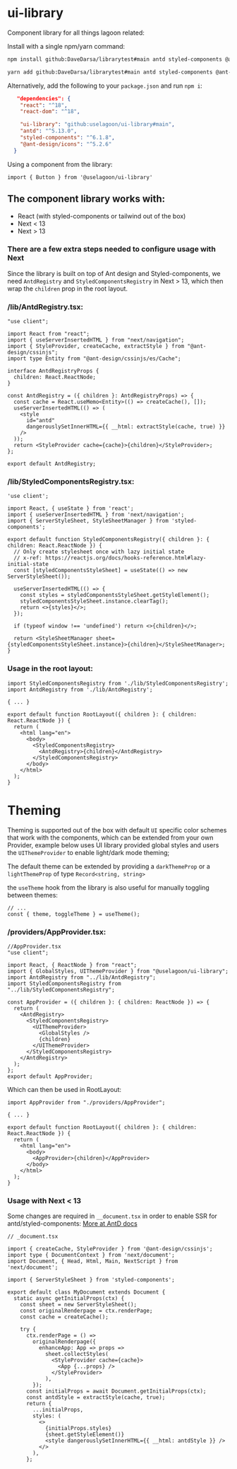 # ui-library

Component library for all things lagoon related:

Install with a single npm/yarn command:

```bash
npm install github:DaveDarsa/librarytest#main antd styled-components @ant-design/icons
```

```bash
yarn add github:DaveDarsa/librarytest#main antd styled-components @ant-design/icons
```

Alternatively, add the following to your `package.json` and run `npm i`:
```json
   "dependencies": {
    "react": "^18",
    "react-dom": "^18",

    "ui-library": "github:uselagoon/ui-library#main",
    "antd": "^5.13.0",
    "styled-components": "^6.1.8",
    "@ant-design/icons": "^5.2.6"
  }

```


Using a component from the library:

```tsx
import { Button } from '@uselagoon/ui-library'
```


## The component library works with:
- React (with styled-components or tailwind out of the box)
- Next < 13
- Next > 13

### There are a few extra steps needed to configure usage with Next

Since the library is built on top of Ant design and Styled-components, we need `AntdRegistry` and `StyledComponentsRegistry` in Next > 13, which then wrap the `children` prop in the root layout.



### /lib/AntdRegistry.tsx:
```tsx
"use client";

import React from "react";
import { useServerInsertedHTML } from "next/navigation";
import { StyleProvider, createCache, extractStyle } from "@ant-design/cssinjs";
import type Entity from "@ant-design/cssinjs/es/Cache";

interface AntdRegistryProps {
  children: React.ReactNode;
}

const AntdRegistry = ({ children }: AntdRegistryProps) => {
  const cache = React.useMemo<Entity>(() => createCache(), []);
  useServerInsertedHTML(() => (
    <style
      id="antd"
      dangerouslySetInnerHTML={{ __html: extractStyle(cache, true) }}
    />
  ));
  return <StyleProvider cache={cache}>{children}</StyleProvider>;
};

export default AntdRegistry;
```
### /lib/StyledComponentsRegistry.tsx:
```tsx
'use client';

import React, { useState } from 'react';
import { useServerInsertedHTML } from 'next/navigation';
import { ServerStyleSheet, StyleSheetManager } from 'styled-components';

export default function StyledComponentsRegistry({ children }: { children: React.ReactNode }) {
  // Only create stylesheet once with lazy initial state
  // x-ref: https://reactjs.org/docs/hooks-reference.html#lazy-initial-state
  const [styledComponentsStyleSheet] = useState(() => new ServerStyleSheet());

  useServerInsertedHTML(() => {
    const styles = styledComponentsStyleSheet.getStyleElement();
    styledComponentsStyleSheet.instance.clearTag();
    return <>{styles}</>;
  });

  if (typeof window !== 'undefined') return <>{children}</>;

  return <StyleSheetManager sheet={styledComponentsStyleSheet.instance}>{children}</StyleSheetManager>;
}
```
### Usage in the root layout:
```tsx
import StyledComponentsRegistry from './lib/StyledComponentsRegistry';
import AntdRegistry from './lib/AntdRegistry';

{ ... }

export default function RootLayout({ children }: { children: React.ReactNode }) {
  return (
    <html lang="en">
      <body>
        <StyledComponentsRegistry>
          <AntdRegistry>{children}</AntdRegistry>
        </StyledComponentsRegistry>
      </body>
    </html>
  );
}

```

# Theming
Theming is supported out of the box with default `UI` specific color schemes that work with the components, which can be extended from your own Provider, example below uses UI library provided global styles and users the `UIThemeProvider` to enable light/dark mode theming;

The default theme can be extended by providing a `darkThemeProp` or a `lightThemeProp` of type   `Record<string, string> `

the `useTheme` hook from the library is also useful for manually toggling between themes:
```tsx
// ...  
const { theme, toggleTheme } = useTheme();
```

### /providers/AppProvider.tsx:
```tsx
//AppProvider.tsx
"use client";

import React, { ReactNode } from "react";
import { GlobalStyles, UIThemeProvider } from "@uselagoon/ui-library";
import AntdRegistry from "../lib/AntdRegistry";
import StyledComponentsRegistry from "../lib/StyledComponentsRegistry";

const AppProvider = ({ children }: { children: ReactNode }) => {
  return (
    <AntdRegistry>
      <StyledComponentsRegistry>
        <UIThemeProvider>
          <GlobalStyles />
          {children}
        </UIThemeProvider>
      </StyledComponentsRegistry>
    </AntdRegistry>
  );
};
export default AppProvider;
```
Which can then be used in RootLayout:

```tsx
import AppProvider from "./providers/AppProvider";

{ ... }

export default function RootLayout({ children }: { children: React.ReactNode }) {
  return (
    <html lang="en">
      <body>
        <AppProvider>{children}</AppProvider>
      </body>
    </html>
  );
}

```

### Usage with Next < 13
Some changes are required in `__document.tsx` in order to enable SSR for antd/styled-components:
[More at AntD docs](https://ant.design/docs/react/server-side-rendering#extract-on-demand)

```tsx
// _document.tsx

import { createCache, StyleProvider } from '@ant-design/cssinjs';
import type { DocumentContext } from 'next/document';
import Document, { Head, Html, Main, NextScript } from 'next/document';

import { ServerStyleSheet } from 'styled-components';

export default class MyDocument extends Document {
  static async getInitialProps(ctx) {
    const sheet = new ServerStyleSheet();
    const originalRenderpage = ctx.renderPage;
    const cache = createCache();

    try {
      ctx.renderPage = () =>
        originalRenderpage({
          enhanceApp: App => props =>
            sheet.collectStyles(
              <StyleProvider cache={cache}>
                <App {...props} />
              </StyleProvider>
            ),
        });
      const initialProps = await Document.getInitialProps(ctx);
      const antdStyle = extractStyle(cache, true);
      return {
        ...initialProps,
        styles: (
          <>
            {initialProps.styles}
            {sheet.getStyleElement()}
            <style dangerouslySetInnerHTML={{ __html: antdStyle }} />
          </>
        ),
      };
```



